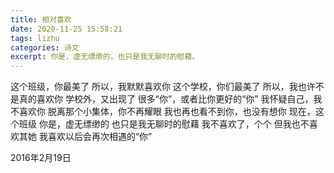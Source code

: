 ```yaml
---
title: 相对喜欢
date: 2020-11-25 15:58:21
tags: lizhu
categories: 诗文
excerpt: 你是，虚无缥缈的，也只是我无聊时的慰藉。
---
```

这个班级，你最美了
所以，我默默喜欢你
这个学校，你们最美了
所以，我也许不是真的喜欢你
学校外，又出现了
很多“你”，或者比你更好的“你”
我怀疑自己，我不喜欢你
脱离那个小集体，你不再耀眼
我也再也看不到你，也没有想你
现在，这个班级
你是，虚无缥缈的
也只是我无聊时的慰藉
我不喜欢了，个个
但我也不喜欢其她
我喜欢以后会再次相遇的“你”

2016年2月19日
